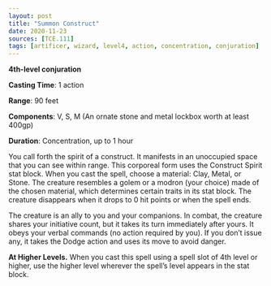 ```yaml
---
layout: post
title: "Summon Construct"
date: 2020-11-23
sources: [TCE.111]
tags: [artificer, wizard, level4, action, concentration, conjuration]
---
```


**4th-level conjuration**

**Casting Time**: 1 action

**Range**: 90 feet

**Components**: V, S, M (An ornate stone and metal lockbox worth at least 400gp)

**Duration**: Concentration, up to 1 hour

You call forth the spirit of a construct. It manifests in an unoccupied space that you can see within range. This corporeal form uses the Construct Spirit stat block. When you cast the spell, choose a material: Clay, Metal, or Stone. The creature resembles a golem or a modron (your choice) made of the chosen material, which determines certain traits in its stat block. The creature disappears when it drops to 0 hit points or when the spell ends.

The creature is an ally to you and your companions. In combat, the creature shares your initiative count, but it takes its turn immediately after yours. It obeys your verbal commands (no action required by you). If you don’t issue any, it takes the Dodge action and uses its move to avoid danger.

**At Higher Levels.** When you cast this spell using a spell slot of 4th level or higher, use the higher level wherever the spell’s level appears in the stat block.
